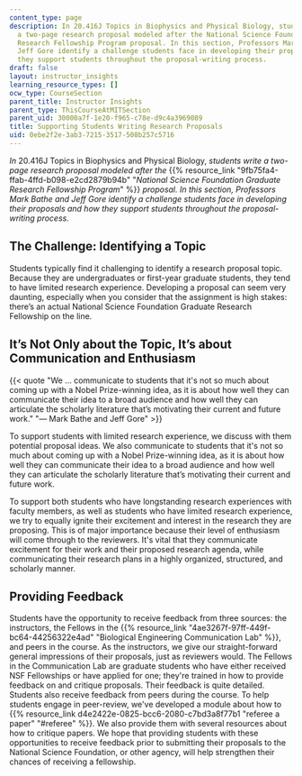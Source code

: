```yaml
---
content_type: page
description: In 20.416J Topics in Biophysics and Physical Biology, students write
  a two-page research proposal modeled after the National Science Foundation Graduate
  Research Fellowship Program proposal. In this section, Professors Mark Bathe and
  Jeff Gore identify a challenge students face in developing their proposals and how
  they support students throughout the proposal-writing process.
draft: false
layout: instructor_insights
learning_resource_types: []
ocw_type: CourseSection
parent_title: Instructor Insights
parent_type: ThisCourseAtMITSection
parent_uid: 30000a7f-1e20-f965-c78e-d9c4a3969089
title: Supporting Students Writing Research Proposals
uid: 0ebe2f2e-3ab3-7215-3517-508b257c5716
---
```

*In* 20.416J Topics in Biophysics and Physical Biology, *students write a two-page research proposal modeled after the* {{% resource_link "9fb75fa4-ffab-4ffd-b098-e2cd2879b94b" "*National Science Foundation Graduate Research Fellowship Program*" %}} *proposal. In this section, Professors Mark Bathe and Jeff Gore identify a challenge students face in developing their proposals and how they support students throughout the proposal-writing process.*

## The Challenge: Identifying a Topic

Students typically find it challenging to identify a research proposal topic. Because they are undergraduates or first-year graduate students, they tend to have limited research experience. Developing a proposal can seem very daunting, especially when you consider that the assignment is high stakes: there’s an actual National Science Foundation Graduate Research Fellowship on the line.

## It’s Not Only about the Topic, It’s about Communication and Enthusiasm

{{< quote "We … communicate to students that it's not so much about coming up with a Nobel Prize-winning idea, as it is about how well they can communicate their idea to a broad audience and how well they can articulate the scholarly literature that’s motivating their current and future work." "— Mark Bathe and Jeff Gore" >}}

To support students with limited research experience, we discuss with them potential proposal ideas. We also communicate to students that it's not so much about coming up with a Nobel Prize-winning idea, as it is about how well they can communicate their idea to a broad audience and how well they can articulate the scholarly literature that’s motivating their current and future work.

To support both students who have longstanding research experiences with faculty members, as well as students who have limited research experience, we try to equally ignite their excitement and interest in the research they are proposing. This is of major importance because their level of enthusiasm will come through to the reviewers. It's vital that they communicate excitement for their work and their proposed research agenda, while communicating their research plans in a highly organized, structured, and scholarly manner. 

## Providing Feedback

Students have the opportunity to receive feedback from three sources: the instructors, the Fellows in the {{% resource_link "4ae3267f-97ff-449f-bc64-44256322e4ad" "Biological Engineering Communication Lab" %}}, and peers in the course. As the instructors, we give our straight-forward general impressions of their proposals, just as reviewers would. The Fellows in the Communication Lab are graduate students who have either received NSF Fellowships or have applied for one; they're trained in how to provide feedback on and critique proposals. Their feedback is quite detailed. Students also receive feedback from peers during the course. To help students engage in peer-review, we've developed a module about how to {{% resource_link d4e2422e-0825-bcc6-2080-c7bd3a8f77b1 "referee a paper" "#referee" %}}. We also provide them with several resources about how to critique papers. We hope that providing students with these opportunities to receive feedback prior to submitting their proposals to the National Science Foundation, or other agency, will help strengthen their chances of receiving a fellowship.